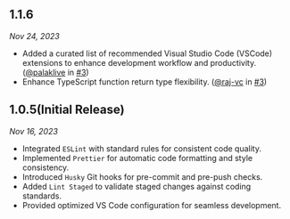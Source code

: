 ## 1.1.6

_Nov 24, 2023_

- Added a curated list of recommended Visual Studio Code (VSCode) extensions to enhance development workflow and productivity. ([@palaklive](https://github.com/palaklive) in [#3](https://github.com/vcian/lint-sage/pull/3))
- Enhance TypeScript function return type flexibility. ([@raj-vc](https://github.com/raj-vc) in [#3](https://github.com/vcian/lint-sage/pull/3))


## 1.0.5(Initial Release)

_Nov 16, 2023_

- Integrated `ESLint` with standard rules for consistent code quality.
- Implemented `Prettier` for automatic code formatting and style consistency.
- Introduced `Husky` Git hooks for pre-commit and pre-push checks.
- Added `Lint Staged` to validate staged changes against coding standards.
- Provided optimized VS Code configuration for seamless development.
